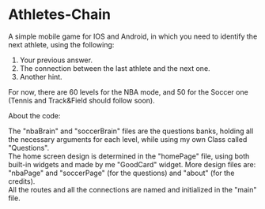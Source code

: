 # Athletes-Chain
A simple mobile game for IOS and Android, in which you need to identify the next athlete, using the following:
1. Your previous answer.
2. The connection between the last athlete and the next one.
3. Another hint.

For now, there are 60 levels for the NBA mode, and 50 for the Soccer one (Tennis and Track&Field should follow soon).

About the code:

The "nbaBrain" and "soccerBrain" files are the questions banks, holding all the necessary arguments for each level, while using 
my own Class called "Questions".                                                                                  
The home screen design is determined in the "homePage" file, using both built-in widgets and made by me "GoodCard" widget.
More design files are: "nbaPage" and "soccerPage" (for the questions) and "about" (for the credits).  
All the routes and all the connections are named and initialized in the "main" file.

